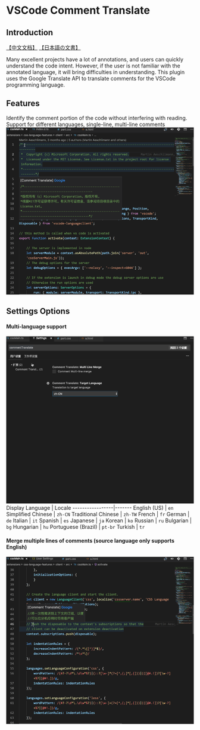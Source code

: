 # VSCode Comment Translate

## Introduction
[【中文文档】](./doc/README_ZH-CN.md) [【日本語の文書】](./doc/README_JA.md)

Many excellent projects have a lot of annotations, and users can quickly understand the code intent. However, if the user is not familiar with the annotated language, it will bring difficulties in understanding. This plugin uses the Google Translate API to translate comments for the VSCode programming language.

## Features
Identify the comment portion of the code without interfering with reading. Support for different languages, single-line, multi-line comments
![Introduction](./doc/image/cn/Introduction.gif)


## Settings Options
#### Multi-language support

![Multi-language](./doc/image/multi-language.gif)
Display Language | Locale
-----------------|-------
English (US) | `en`
Simplified Chinese | `zh-CN`
Traditional Chinese | `zh-TW`
French | `fr`
German | `de`
Italian | `it`
Spanish | `es`
Japanese | `ja`
Korean | `ko`
Russian | `ru`
Bulgarian | `bg`
Hungarian | `hu`
Portuguese (Brazil) | `pt-br`
Turkish | `tr`


#### Merge multiple lines of comments (source language only supports English)
![Multi-line-merge](./doc/image/multi-line-merge.gif)